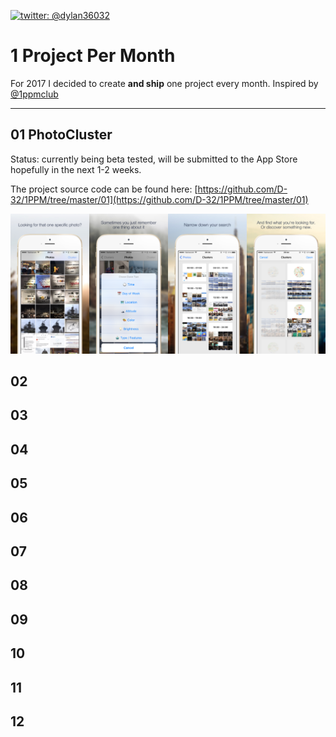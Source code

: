 [![twitter: @dylan36032](http://img.shields.io/badge/twitter-%40dylan36032-blue.svg?style=flat)](https://twitter.com/dylan36032)

# 1 Project Per Month
For 2017 I decided to create **and ship** one project every month. Inspired by [@1ppmclub](https://twitter.com/1ppmclub)

---

## 01 PhotoCluster
Status: currently being beta tested, will be submitted to the App Store hopefully in the next 1-2 weeks.

The project source code can be found here: [https://github.com/D-32/1PPM/tree/master/01](https://github.com/D-32/1PPM/tree/master/01)

<img src="screenshots_01.png" width="720">

## 02

## 03

## 04

## 05

## 06

## 07

## 08

## 09

## 10

## 11

## 12
